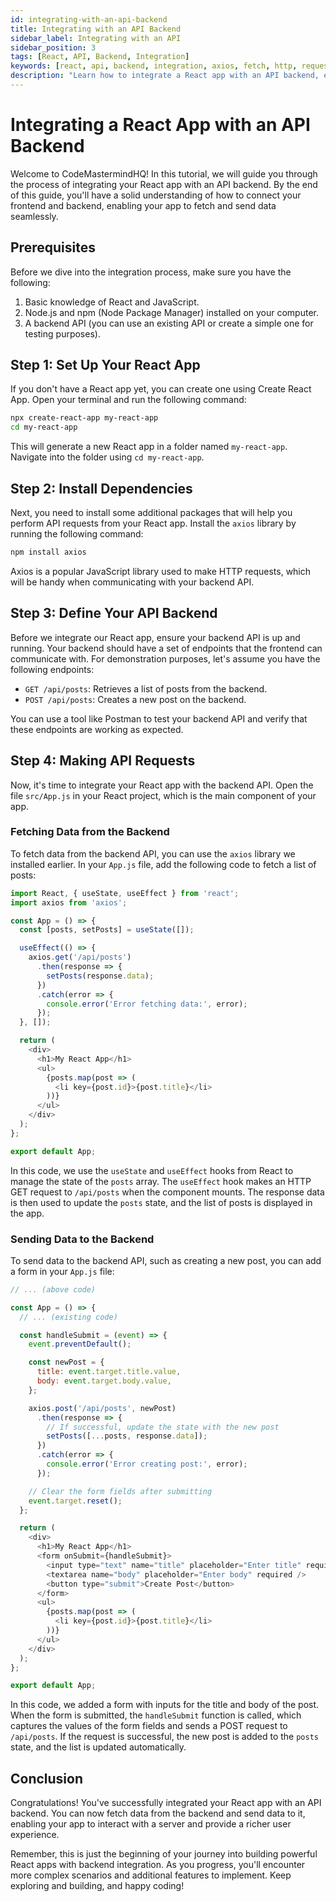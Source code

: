 ```yaml
---
id: integrating-with-an-api-backend
title: Integrating with an API Backend
sidebar_label: Integrating with an API
sidebar_position: 3
tags: [React, API, Backend, Integration]
keywords: [react, api, backend, integration, axios, fetch, http, request, post, get, put, delete, data, communication, server, client, frontend, backend, fullstack, web development, javascript, node.js, express, rest, json, asynchronous, promise, async, await, state, useEffect, useState, form, submit, create, update, delete, fetch, send, receive, response, error, axios, library, package, npm, install, tool, postman, testing, endpoint, list, data, new, component, app, file, code, example, tutorial, guide, how-to, learn, step-by-step, beginner, basics, introduction, overview, explanation, example, code, source, snippet, tutorial, guide, learn, how-to, steps, react, javascript, web development, frontend, backend, fullstack, integration, api, axios, fetch, http, request, post, get, put, delete, data, communication, server, client, frontend, backend, fullstack, web development, javascript, node.js, express, rest, json, asynchronous, promise, async, await, state, useEffect, useState, form, submit, create, update, delete, fetch, send, receive, response, error, axios, library, package, npm, install, tool, postman, testing, endpoint, list, data, new, component, app, file, code, example, tutorial, guide, how-to, learn, step-by-step, beginner, basics, introduction, overview, explanation, example, code, source, snippet, tutorial, guide, learn, how-to, steps]
description: "Learn how to integrate a React app with an API backend, enabling it to fetch and send data seamlessly."
---
```



# Integrating a React App with an API Backend

Welcome to CodeMastermindHQ! In this tutorial, we will guide you through the process of integrating your React app with an API backend. By the end of this guide, you'll have a solid understanding of how to connect your frontend and backend, enabling your app to fetch and send data seamlessly.

## Prerequisites

Before we dive into the integration process, make sure you have the following:

1. Basic knowledge of React and JavaScript.
2. Node.js and npm (Node Package Manager) installed on your computer.
3. A backend API (you can use an existing API or create a simple one for testing purposes).

## Step 1: Set Up Your React App

If you don't have a React app yet, you can create one using Create React App. Open your terminal and run the following command:

```bash
npx create-react-app my-react-app
cd my-react-app
```

This will generate a new React app in a folder named `my-react-app`. Navigate into the folder using `cd my-react-app`.

## Step 2: Install Dependencies

Next, you need to install some additional packages that will help you perform API requests from your React app. Install the `axios` library by running the following command:

```bash
npm install axios
```

Axios is a popular JavaScript library used to make HTTP requests, which will be handy when communicating with your backend API.

## Step 3: Define Your API Backend

Before we integrate our React app, ensure your backend API is up and running. Your backend should have a set of endpoints that the frontend can communicate with. For demonstration purposes, let's assume you have the following endpoints:

- `GET /api/posts`: Retrieves a list of posts from the backend.
- `POST /api/posts`: Creates a new post on the backend.

You can use a tool like Postman to test your backend API and verify that these endpoints are working as expected.

## Step 4: Making API Requests

Now, it's time to integrate your React app with the backend API. Open the file `src/App.js` in your React project, which is the main component of your app.

### Fetching Data from the Backend

To fetch data from the backend API, you can use the `axios` library we installed earlier. In your `App.js` file, add the following code to fetch a list of posts:

```javascript title="App.js"
import React, { useState, useEffect } from 'react';
import axios from 'axios';

const App = () => {
  const [posts, setPosts] = useState([]);

  useEffect(() => {
    axios.get('/api/posts')
      .then(response => {
        setPosts(response.data);
      })
      .catch(error => {
        console.error('Error fetching data:', error);
      });
  }, []);

  return (
    <div>
      <h1>My React App</h1>
      <ul>
        {posts.map(post => (
          <li key={post.id}>{post.title}</li>
        ))}
      </ul>
    </div>
  );
};

export default App;
```

In this code, we use the `useState` and `useEffect` hooks from React to manage the state of the `posts` array. The `useEffect` hook makes an HTTP GET request to `/api/posts` when the component mounts. The response data is then used to update the `posts` state, and the list of posts is displayed in the app.

### Sending Data to the Backend

To send data to the backend API, such as creating a new post, you can add a form in your `App.js` file:

```javascript title="App.js"
// ... (above code)

const App = () => {
  // ... (existing code)

  const handleSubmit = (event) => {
    event.preventDefault();

    const newPost = {
      title: event.target.title.value,
      body: event.target.body.value,
    };

    axios.post('/api/posts', newPost)
      .then(response => {
        // If successful, update the state with the new post
        setPosts([...posts, response.data]);
      })
      .catch(error => {
        console.error('Error creating post:', error);
      });

    // Clear the form fields after submitting
    event.target.reset();
  };

  return (
    <div>
      <h1>My React App</h1>
      <form onSubmit={handleSubmit}>
        <input type="text" name="title" placeholder="Enter title" required />
        <textarea name="body" placeholder="Enter body" required />
        <button type="submit">Create Post</button>
      </form>
      <ul>
        {posts.map(post => (
          <li key={post.id}>{post.title}</li>
        ))}
      </ul>
    </div>
  );
};

export default App;
```

In this code, we added a form with inputs for the title and body of the post. When the form is submitted, the `handleSubmit` function is called, which captures the values of the form fields and sends a POST request to `/api/posts`. If the request is successful, the new post is added to the `posts` state, and the list is updated automatically.

## Conclusion

Congratulations! You've successfully integrated your React app with an API backend. You can now fetch data from the backend and send data to it, enabling your app to interact with a server and provide a richer user experience.

Remember, this is just the beginning of your journey into building powerful React apps with backend integration. As you progress, you'll encounter more complex scenarios and additional features to implement. Keep exploring and building, and happy coding!

